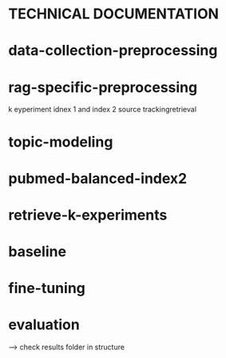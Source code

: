 # TECHNICAL DOCUMENTATION

# data-collection-preprocessing


# rag-specific-preprocessing

k eyperiment
idnex 1 and index 2
source trackingretrieval

# topic-modeling


# pubmed-balanced-index2

# retrieve-k-experiments

# baseline

# fine-tuning

# evaluation
 --> check results folder in structure 